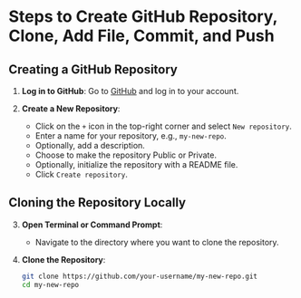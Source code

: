 # Steps to Create GitHub Repository, Clone, Add File, Commit, and Push

## Creating a GitHub Repository

1. **Log in to GitHub**: Go to [GitHub](https://github.com/) and log in to your account.

2. **Create a New Repository**:
   - Click on the `+` icon in the top-right corner and select `New repository`.
   - Enter a name for your repository, e.g., `my-new-repo`.
   - Optionally, add a description.
   - Choose to make the repository Public or Private.
   - Optionally, initialize the repository with a README file.
   - Click `Create repository`.

## Cloning the Repository Locally

3. **Open Terminal or Command Prompt**:
   - Navigate to the directory where you want to clone the repository.

4. **Clone the Repository**:
   ```sh
   git clone https://github.com/your-username/my-new-repo.git
   cd my-new-repo
